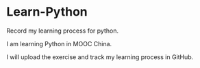 # Learn-Python
Record my learning process for python.

I am learning Python in MOOC China. 

I will upload the exercise and track my learning process in GitHub. 
